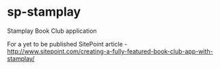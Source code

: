 # sp-stamplay

Stamplay Book Club application

For a yet to be published SitePoint article - http://www.sitepoint.com/creating-a-fully-featured-book-club-app-with-stamplay/
